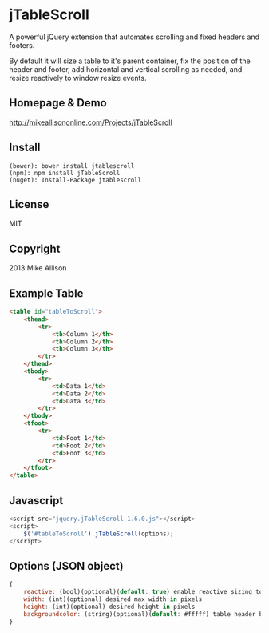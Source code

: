 # jTableScroll
A powerful jQuery extension that automates scrolling and fixed headers and footers.

By default it will size a table to it's parent container, fix the position of the header and footer, add horizontal and vertical scrolling as needed, and resize reactively to window resize events.

## Homepage & Demo
http://mikeallisononline.com/Projects/jTableScroll

## Install
```
(bower): bower install jtablescroll
(npm): npm install jTableScroll
(nuget): Install-Package jtablescroll
```

## License
MIT

## Copyright
2013 Mike Allison

## Example Table
```html
<table id="tableToScroll">
    <thead>
        <tr>
            <th>Column 1</th>
            <th>Column 2</th>
            <th>Column 3</th>
        </tr>
    </thead>
    <tbody>
        <tr>
            <td>Data 1</td>
            <td>Data 2</td>
            <td>Data 3</td>
        </tr>
    </tbody>
    <tfoot>
        <tr>
            <td>Foot 1</td>
            <td>Foot 2</td>
            <td>Foot 3</td>
        </tr>
    </tfoot>
</table>
```

## Javascript
```javascript
<script src="jquery.jTableScroll-1.6.0.js"></script>
<script>
    $('#tableToScroll').jTableScroll(options);
</script>
```

## Options (JSON object)
```javascript
{
    reactive: (bool)(optional)(default: true) enable reactive sizing to parent control
    width: (int)(optional) desired max width in pixels
    height: (int)(optional) desired height in pixels
    backgroundcolor: (string)(optional)(default: #fffff) table header bg color
}
```


